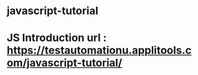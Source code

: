 # javascript-tutorial
# JS Introduction url : https://testautomationu.applitools.com/javascript-tutorial/